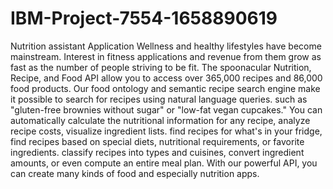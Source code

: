 # IBM-Project-7554-1658890619
Nutrition assistant Application
Wellness and healthy lifestyles have become mainstream. 
Interest in fitness applications and revenue from them grow as fast as the number of people striving to be fit.
The spoonacular Nutrition, Recipe, and Food API allow you to access over 365,000 recipes and 86,000 food products. 
Our food ontology and semantic recipe search engine make it possible to search for recipes using natural language queries.
such as "gluten-free brownies without sugar" or "low-fat vegan cupcakes."
You can automatically calculate the nutritional information for any recipe, analyze recipe costs, visualize ingredient lists.
find recipes for what's in your fridge, find recipes based on special diets, nutritional requirements, or favorite ingredients.
classify recipes into types and cuisines, convert ingredient amounts, or even compute an entire meal plan. 
With our powerful API, you can create many kinds of food and especially nutrition apps.
